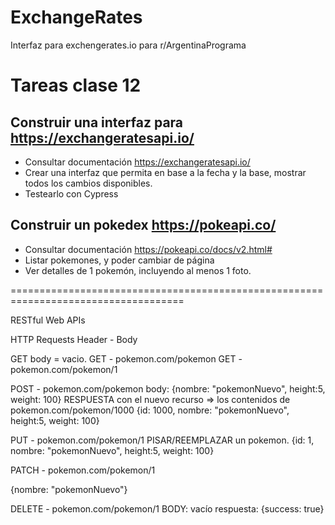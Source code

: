 # ExchangeRates
 Interfaz para exchengerates.io para r/ArgentinaPrograma


# Tareas clase 12

## Construir una interfaz para https://exchangeratesapi.io/

- Consultar documentación https://exchangeratesapi.io/
- Crear una interfaz que permita en base a la fecha y la base, mostrar todos los cambios disponibles.
- Testearlo con Cypress

## Construir un pokedex https://pokeapi.co/

- Consultar documentación https://pokeapi.co/docs/v2.html#
- Listar pokemones, y poder cambiar de página
- Ver detalles de 1 pokemón, incluyendo al menos 1 foto.

====================================================================================

RESTful Web APIs

HTTP Requests
Header - Body

GET body = vacio.
GET - pokemon.com/pokemon
GET - pokemon.com/pokemon/1

POST - pokemon.com/pokemon
body: {nombre: "pokemonNuevo", height:5, weight: 100}
RESPUESTA con el nuevo recurso => los contenidos de pokemon.com/pokemon/1000
{id: 1000, nombre: "pokemonNuevo", height:5, weight: 100}

PUT - pokemon.com/pokemon/1
PISAR/REEMPLAZAR un pokemon.
{id: 1, nombre: "pokemonNuevo", height:5, weight: 100}

PATCH - pokemon.com/pokemon/1

{nombre: "pokemonNuevo"}

DELETE - pokemon.com/pokemon/1
BODY: vacío
respuesta: {success: true}